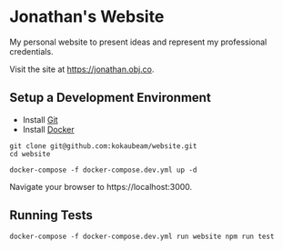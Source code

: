 # Jonathan's Website

My personal website to present ideas and represent my professional credentials.

Visit the site at https://jonathan.obj.co.

## Setup a Development Environment

- Install [Git](https://git-scm.com/)
- Install [Docker](https://www.docker.com/community-edition#/download)

```
git clone git@github.com:kokaubeam/website.git
cd website

docker-compose -f docker-compose.dev.yml up -d
```

Navigate your browser to https://localhost:3000.

## Running Tests

```
docker-compose -f docker-compose.dev.yml run website npm run test
```
